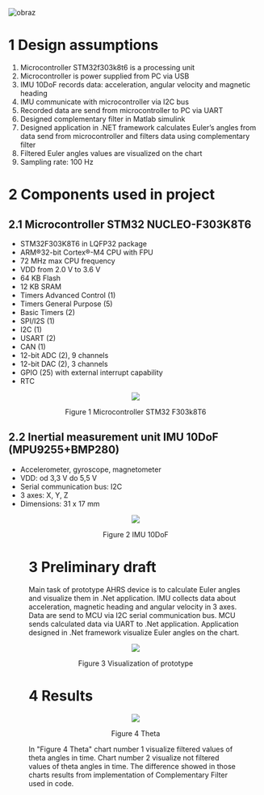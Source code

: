 ![obraz](https://user-images.githubusercontent.com/91827782/154970055-b5efe2ac-b94e-4665-9e20-9a80f040c86a.png)


# 1	Design assumptions

1.	Microcontroller STM32f303k8t6 is a processing unit
2.	Microcontroller is power supplied from PC via USB
3.	IMU 10DoF records data: acceleration, angular velocity and magnetic heading
4.	IMU communicate with microcontroller via I2C bus
5.	Recorded data are send from microcontroller to PC via UART
6.	Designed complementary filter in Matlab simulink
7.	Designed application in .NET framework calculates Euler’s angles from data send from microcontroller and filters data using complementary filter
8.	Filtered Euler angles values are visualized on the chart
9.	Sampling rate: 100 Hz

# 2	Components used in project

## 2.1	Microcontroller STM32 NUCLEO-F303K8T6

-	STM32F303K8T6 in LQFP32 package 
-	ARM®32-bit Cortex®-M4 CPU with FPU 
-	72 MHz max CPU frequency 
-	VDD from 2.0 V to 3.6 V 
-	64 KB Flash 
-	12 KB SRAM 
-	Timers Advanced Control (1) 
-	Timers General Purpose (5) 
-	Basic Timers (2) 
-	SPI/I2S (1) 
-	I2C (1) 
-	USART (2) 
-	CAN (1) 
-	12-bit ADC (2), 9 channels 
-	12-bit DAC (2), 3 channels 
-	GPIO (25) with external interrupt capability 
-	RTC 


<p align="center">
<img src="https://user-images.githubusercontent.com/91827782/154970187-4d8d2fcc-7e6d-4798-a5ae-c0bde61e8bf1.png">
</p>
<p align="center">
  Figure 1 Microcontroller STM32 F303k8T6
</p>


## 2.2	Inertial measurement unit IMU 10DoF (MPU9255+BMP280)

-	Accelerometer, gyroscope, magnetometer
-	VDD: od 3,3 V do 5,5 V
-	Serial communication bus: I2C
-	3 axes: X, Y, Z
-	Dimensions: 31 x 17 mm
<p align="center">
  <img src="https://user-images.githubusercontent.com/91827782/154970284-3146150a-2c28-4735-99d1-7e5ca36c7ad4.png">
<Figure 2 IMU 10DoF>
</p>
<p align="center">
Figure 2 IMU 10DoF
</p>

# 3	Preliminary draft

Main task of prototype AHRS device is to calculate Euler angles and visualize them in .Net application. IMU collects data about acceleration, magnetic heading and angular velocity in 3 axes. Data are send to MCU via I2C serial communication bus. MCU sends calculated data via UART to .Net application. Application designed in .Net framework visualize Euler angles on the chart.

  <p align="center">
  <img src="https://user-images.githubusercontent.com/91827782/154970343-1bf130db-adfc-4af2-8ead-ccda8c1183cf.png">
</p>
<p align="center">
Figure 3 Visualization of prototype
</p>

# 4	Results

  <p align="center">
  <img src="https://user-images.githubusercontent.com/91827782/157290908-1c4eaced-df3a-4a9e-9c87-76547366015d.jpg">
</p>
<p align="center">
Figure 4 Theta
</p>

In "Figure 4 Theta" chart number 1 visualize filtered values of theta angles in time. Chart number 2 visualize not filtered values of theta angles in time. The difference showed in those charts results from implementation of Complementary Filter used in code. 
